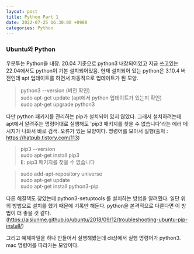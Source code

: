 ```yaml
---
layout: post
title: Python Part 1
date: 2022-07-25 16:30:00 +0900
categories: Python
---
```

### Ubuntu와 Python
우분투는 Python을 내장. 20.04 기준으로 python3 내장되어있고 지금 쓰고있는 22.04에서도 python이 기본 설치되어있음. 현재 설치되어 있는 python은 3.10.4 버전인데 apt 업데이트를 하면서 자동적으로 업데이트가 된 모양.
> python3 --version (버전 확인)    
> sudo apt-get update (apt에서 python 업데이트가 있는지 확인)    
> sudo apt-get upgrade python3    

다만 python 패키지를 관리하는 pip가 설치되어 있지 않았다. 그래서 설치하려는데 apt에서 알려주는 명령어대로 실행해도 'pip3 패키지를 찾을 수 없습니다'라는 에러 메시지가 나와서 바로 검색. 오류가 있는 모양이다. 명령어를 모아서 실행(출처 : https://hatpub.tistory.com/113)
> pip3 --version    
> sudo apt-get install pip3    
> E: pip3 패키지를 찾을 수 없습니다    

> sudo add-apt-repository universe    
> sudo apt-get update    
> sudo apt-get install python3-pip

다른 해결책도 찾았는데 python3-setuptools 를 설치하는 방법을 알려줬다. 일단 위의 방법으로 설치를 했기 때문에 기록만 해둔다. python을 본격적으로 다룬다면 이 방법이 더 좋을 것 같다.(https://aisiunme.github.io/ubuntu/2018/09/12/troubleshooting-ubuntu-pip-install/)

그리고 예제파일을 하나 만들어서 실행해봤는데 cli상에서 실행 명령어가 python3. mac 명령어를 따라가는 모양이다.
